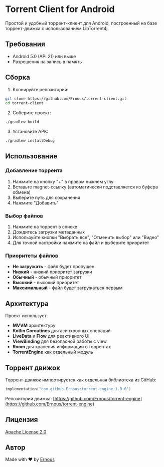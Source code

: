 # Torrent Client for Android

Простой и удобный торрент-клиент для Android, построенный на базе торрент-движка с использованием LibTorrent4j.

## Требования

- Android 5.0 (API 21) или выше
- Разрешения на запись в память

## Сборка

1. Клонируйте репозиторий:
```bash
git clone https://github.com/Ernous/torrent-client.git
cd torrent-client
```

2. Соберите проект:
```bash
./gradlew build
```

3. Установите APK:
```bash
./gradlew installDebug
```

## Использование

### Добавление торрента

1. Нажмите на кнопку "+" в правом нижнем углу
2. Вставьте magnet-ссылку (автоматически подставляется из буфера обмена)
3. Выберите путь для сохранения
4. Нажмите "Добавить"

### Выбор файлов

1. Нажмите на торрент в списке
2. Дождитесь загрузки метаданных
3. Используйте кнопки "Выбрать все", "Отменить выбор" или "Видео"
4. Для точной настройки нажмите на файл и выберите приоритет

### Приоритеты файлов

- **Не загружать** - файл будет пропущен
- **Низкий** - низкий приоритет загрузки
- **Обычный** - обычный приоритет
- **Высокий** - высокий приоритет
- **Максимальный** - файл будет загружаться первым

## Архитектура

Проект использует:
- **MVVM** архитектуру
- **Kotlin Coroutines** для асинхронных операций
- **LiveData** и **Flow** для реактивного UI
- **ViewBinding** для безопасной работы с view
- **Room** для хранения информации о торрентах
- **TorrentEngine** как отдельный модуль

## Торрент движок

Торрент-движок импортируется как отдельная библиотека из GitHub:
```kotlin
implementation("com.github.Ernous:torrent-engine:1.0.0")
```

Репозиторий движка: [https://github.com/Ernous/torrent-engine](https://github.com/Ernous/torrent-engine)

## Лицензия

[Apache License 2.0](LICENSE)

## Автор

Made with ❤️ by [Ernous](https://github.com/Ernous)
